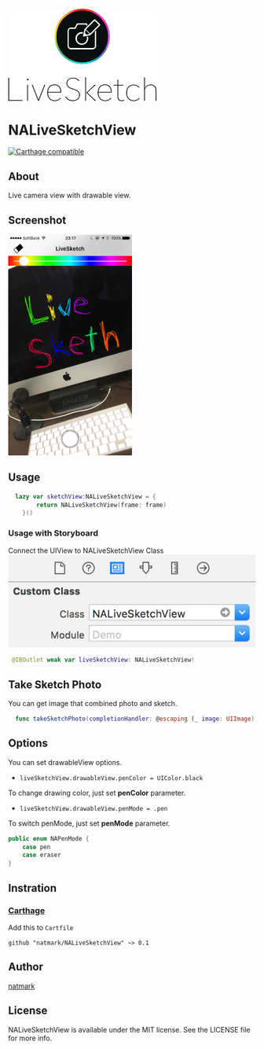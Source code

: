 <img src="https://github.com/natmark/NALiveSketchView/blob/master/Assets/livesketch.png?raw=true" width="60%" height="60%"></img>
# NALiveSketchView
[![Carthage compatible](https://img.shields.io/badge/Carthage-compatible-4BC51D.svg?style=flat)](https://github.com/Carthage/Carthage)

## About
Live camera view with drawable view.

## Screenshot
<img src="https://github.com/natmark/NALiveSketchView/blob/master/Assets/screenshot.png?raw=true" width="50%" height="50%"></img>

## Usage
```Swift
  lazy var sketchView:NALiveSketchView = {
        return NALiveSketchView(frame: frame)
    }()
```

### Usage with Storyboard
Connect the UIView to NALiveSketchView Class 
![](https://github.com/natmark/NALiveSketchView/blob/master/Assets/storyboard_usage.png?raw=true)

```Swift
 @IBOutlet weak var liveSketchView: NALiveSketchView!
```

## Take Sketch Photo
You can get image that combined photo and sketch.
```Swift
  func takeSketchPhoto(completionHandler: @escaping (_ image: UIImage) -> ())
```

## Options
You can set drawableView options.

- `liveSketchView.drawableView.penColor = UIColor.black`

To change drawing color, just set **penColor** parameter.

- `liveSketchView.drawableView.penMode = .pen`

To switch penMode, just set **penMode** parameter.

```Swift
public enum NAPenMode {
    case pen
    case eraser
}
```

## Instration
### [Carthage](https://github.com/Carthage/Carthage)
Add this to `Cartfile`
```
github "natmark/NALiveSketchView" ~> 0.1
```

## Author
[natmark](https://github.com/natmark)

## License
NALiveSketchView is available under the MIT license. See the LICENSE file for more info.
